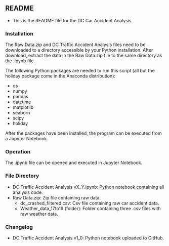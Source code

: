 ## README
- This is the README file for the DC Car Accident Analysis

### Installation
The Raw Data.zip and DC Traffic Accident Analysis files need to be downloaded to a directory accessible by your Python installation. After download, extract the data in the Raw Data.zip file to the same directory as the .ipynb file.

The following Python packages are needed to run this script (all but the holiday package come in the Anaconda distribution):
- os
- numpy
- pandas
- datetime
- matplotlib
- seaborn
- scipy
- holiday

After the packages have been installed, the program can be executed from a Jupyter Notebook.

### Operation
The .ipynb file can be opened and executed in Jupyter Notebook. 

### File Directory
- DC Traffic Accident Analysis vX_Y.ipynb: Python notebook containing all analysis code.
- Raw Data.zip: Zip file containing raw data.
  - dc_crashed_filtered.csv: Csv file containing raw car accident data.
  - Weather_data_17to19 (folder): Folder containing three .csv files with raw weather data.

### Changelog
- DC Traffic Accident Analysis v1_0: Python notebook uploaded to GitHub.
